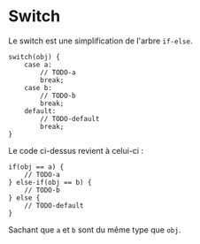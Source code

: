 # Switch

Le switch est une simplification de l'arbre `if-else`.

```base
switch(obj) {
    case a:
        // TODO-a
        break;
    case b:
        // TODO-b
        break;
    default:
        // TODO-default
        break;
}
```

Le code ci-dessus revient à celui-ci :
```base
if(obj == a) {
    // TODO-a
} else-if(obj == b) {
    // TODO-b
} else {
    // TODO-default
}
```

Sachant que `a` et `b` sont du même type que `obj`.